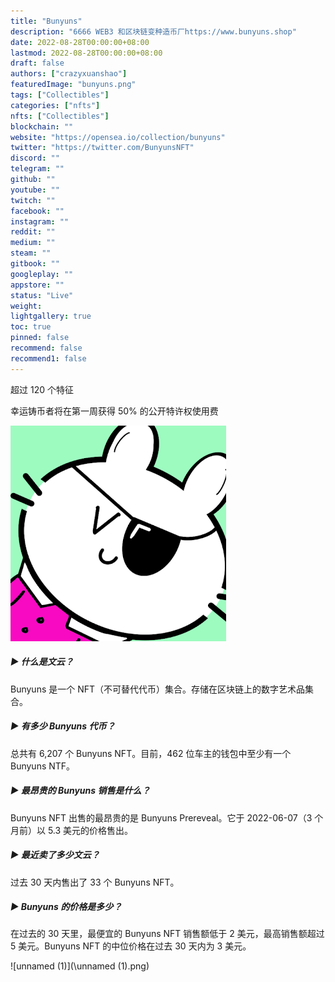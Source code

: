 ```yaml
---
title: "Bunyuns"
description: "6666 WEB3 和区块链变种造币厂https://www.bunyuns.shop"
date: 2022-08-28T00:00:00+08:00
lastmod: 2022-08-28T00:00:00+08:00
draft: false
authors: ["crazyxuanshao"]
featuredImage: "bunyuns.png"
tags: ["Collectibles"]
categories: ["nfts"]
nfts: ["Collectibles"]
blockchain: ""
website: "https://opensea.io/collection/bunyuns"
twitter: "https://twitter.com/BunyunsNFT"
discord: ""
telegram: ""
github: ""
youtube: ""
twitch: ""
facebook: ""
instagram: ""
reddit: ""
medium: ""
steam: ""
gitbook: ""
googleplay: ""
appstore: ""
status: "Live"
weight: 
lightgallery: true
toc: true
pinned: false
recommend: false
recommend1: false
---
```

超过 120 个特征

幸运铸币者将在第一周获得 50% 的公开特许权使用费

![unnamed](unnamed.png)

##### ▶ 什么是文云？

Bunyuns 是一个 NFT（不可替代代币）集合。存储在区块链上的数字艺术品集合。

##### ▶ 有多少 Bunyuns 代币？

总共有 6,207 个 Bunyuns NFT。目前，462 位车主的钱包中至少有一个 Bunyuns NTF。

##### ▶ 最昂贵的 Bunyuns 销售是什么？

Bunyuns NFT 出售的最昂贵的是 Bunyuns Prereveal。它于 2022-06-07（3 个月前）以 5.3 美元的价格售出。

##### ▶ 最近卖了多少文云？

过去 30 天内售出了 33 个 Bunyuns NFT。

##### ▶ Bunyuns 的价格是多少？

在过去的 30 天里，最便宜的 Bunyuns NFT 销售额低于 2 美元，最高销售额超过 5 美元。Bunyuns NFT 的中位价格在过去 30 天内为 3 美元。



![unnamed (1)](\unnamed (1).png)